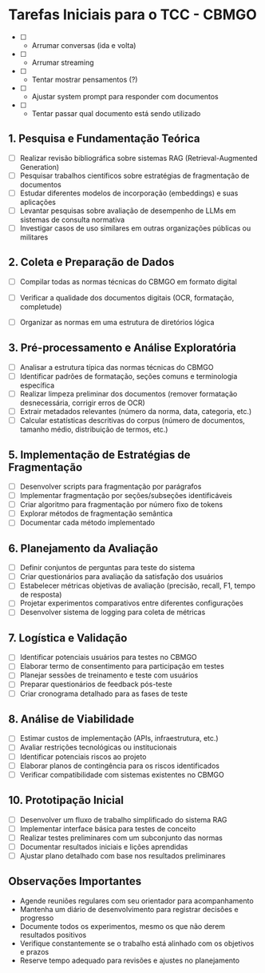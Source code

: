 # Tarefas Iniciais para o TCC - CBMGO

- [ ] - Arrumar conversas (ida e volta)
- [ ] - Arrumar streaming
- [ ] - Tentar mostrar pensamentos (?)
- [ ] - Ajustar system prompt para responder com documentos
- [ ] - Tentar passar qual documento está sendo utilizado


## 1. Pesquisa e Fundamentação Teórica
- [ ] Realizar revisão bibliográfica sobre sistemas RAG (Retrieval-Augmented Generation)
- [ ] Pesquisar trabalhos científicos sobre estratégias de fragmentação de documentos
- [ ] Estudar diferentes modelos de incorporação (embeddings) e suas aplicações
- [ ] Levantar pesquisas sobre avaliação de desempenho de LLMs em sistemas de consulta normativa
- [ ] Investigar casos de uso similares em outras organizações públicas ou militares

## 2. Coleta e Preparação de Dados
- [ ] Compilar todas as normas técnicas do CBMGO em formato digital
- [ ] Verificar a qualidade dos documentos digitais (OCR, formatação, completude)
- [ ] Organizar as normas em uma estrutura de diretórios lógica


## 3. Pré-processamento e Análise Exploratória
- [ ] Analisar a estrutura típica das normas técnicas do CBMGO
- [ ] Identificar padrões de formatação, seções comuns e terminologia específica
- [ ] Realizar limpeza preliminar dos documentos (remover formatação desnecessária, corrigir erros de OCR)
- [ ] Extrair metadados relevantes (número da norma, data, categoria, etc.)
- [ ] Calcular estatísticas descritivas do corpus (número de documentos, tamanho médio, distribuição de termos, etc.)

## 5. Implementação de Estratégias de Fragmentação
- [ ] Desenvolver scripts para fragmentação por parágrafos
- [ ] Implementar fragmentação por seções/subseções identificáveis
- [ ] Criar algoritmo para fragmentação por número fixo de tokens
- [ ] Explorar métodos de fragmentação semântica
- [ ] Documentar cada método implementado

## 6. Planejamento da Avaliação
- [ ] Definir conjuntos de perguntas para teste do sistema
- [ ] Criar questionários para avaliação da satisfação dos usuários
- [ ] Estabelecer métricas objetivas de avaliação (precisão, recall, F1, tempo de resposta)
- [ ] Projetar experimentos comparativos entre diferentes configurações
- [ ] Desenvolver sistema de logging para coleta de métricas

## 7. Logística e Validação
- [ ] Identificar potenciais usuários para testes no CBMGO
- [ ] Elaborar termo de consentimento para participação em testes
- [ ] Planejar sessões de treinamento e teste com usuários
- [ ] Preparar questionários de feedback pós-teste
- [ ] Criar cronograma detalhado para as fases de teste

## 8. Análise de Viabilidade
- [ ] Estimar custos de implementação (APIs, infraestrutura, etc.)
- [ ] Avaliar restrições tecnológicas ou institucionais
- [ ] Identificar potenciais riscos ao projeto
- [ ] Elaborar planos de contingência para os riscos identificados
- [ ] Verificar compatibilidade com sistemas existentes no CBMGO

## 10. Prototipação Inicial
- [ ] Desenvolver um fluxo de trabalho simplificado do sistema RAG
- [ ] Implementar interface básica para testes de conceito
- [ ] Realizar testes preliminares com um subconjunto das normas
- [ ] Documentar resultados iniciais e lições aprendidas
- [ ] Ajustar plano detalhado com base nos resultados preliminares

## Observações Importantes
- Agende reuniões regulares com seu orientador para acompanhamento
- Mantenha um diário de desenvolvimento para registrar decisões e progresso
- Documente todos os experimentos, mesmo os que não derem resultados positivos
- Verifique constantemente se o trabalho está alinhado com os objetivos e prazos
- Reserve tempo adequado para revisões e ajustes no planejamento